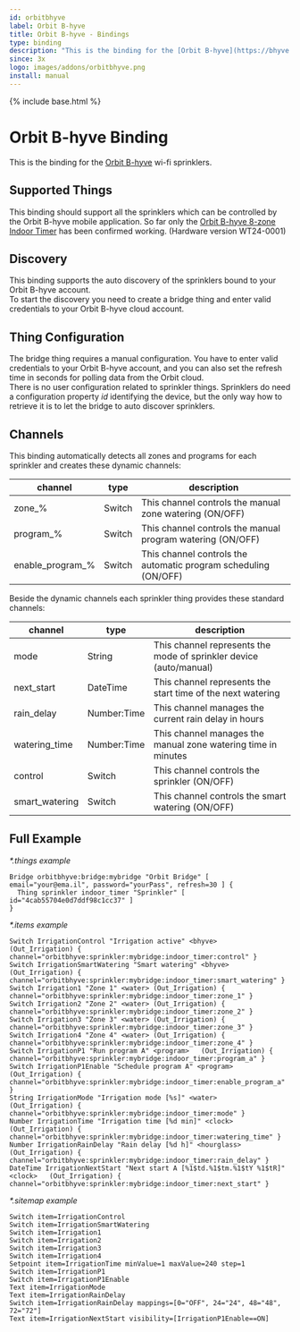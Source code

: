 ```yaml
---
id: orbitbhyve
label: Orbit B-hyve
title: Orbit B-hyve - Bindings
type: binding
description: "This is the binding for the [Orbit B-hyve](https://bhyve.orbitonline.com/) wi-fi sprinklers."
since: 3x
logo: images/addons/orbitbhyve.png
install: manual
---
```


<!-- Attention authors: Do not edit directly. Please add your changes to the appropriate source repository -->

{% include base.html %}

# Orbit B-hyve Binding

This is the binding for the [Orbit B-hyve](https://bhyve.orbitonline.com/) wi-fi sprinklers. 

## Supported Things

This binding should support all the sprinklers which can be controlled by the Orbit B-hyve mobile application.
So far only the [Orbit B-hyve 8-zone Indoor Timer](https://bhyve.orbitonline.com/indoor-timer/) has been confirmed working. (Hardware version WT24-0001)

## Discovery

This binding supports the auto discovery of the sprinklers bound to your Orbit B-hyve account.  
To start the discovery you need to create a bridge thing and enter valid credentials to your Orbit B-hyve cloud account.

## Thing Configuration

The bridge thing requires a manual configuration. You have to enter valid credentials to your Orbit B-hyve account, and you can also set the refresh time in seconds for polling data from the Orbit cloud.  
There is no user configuration related to sprinkler things. Sprinklers do need a configuration property _id_ identifying the device, but the only way how to retrieve it is to let the bridge to auto discover sprinklers.

## Channels

This binding automatically detects all zones and programs for each sprinkler and creates these dynamic channels: 

| channel          | type   | description                                                      |
|------------------|--------|------------------------------------------------------------------|
| zone_%           | Switch | This channel controls the manual zone watering (ON/OFF)          |
| program_%        | Switch | This channel controls the manual program watering (ON/OFF)       |
| enable_program_% | Switch | This channel controls the automatic program scheduling (ON/OFF)  |

Beside the dynamic channels each sprinkler thing provides these standard channels:

| channel        | type        | description                                                        |
|----------------|-------------|--------------------------------------------------------------------|
| mode           | String      | This channel represents the mode of sprinkler device (auto/manual) |
| next_start     | DateTime    | This channel represents the start time of the next watering        |
| rain_delay     | Number:Time | This channel manages the current rain delay in hours               |
| watering_time  | Number:Time | This channel manages the manual zone watering time in minutes      |
| control        | Switch      | This channel controls the sprinkler (ON/OFF)                       |
| smart_watering | Switch      | This channel controls the smart watering (ON/OFF)                  |

## Full Example

_*.things example_

```
Bridge orbitbhyve:bridge:mybridge "Orbit Bridge" [ email="your@ema.il", password="yourPass", refresh=30 ] {  
  Thing sprinkler indoor_timer "Sprinkler" [ id="4cab55704e0d7ddf98c1cc37" ]  
}
```

_*.items example_

```
Switch IrrigationControl "Irrigation active" <bhyve>	(Out_Irrigation) { channel="orbitbhyve:sprinkler:mybridge:indoor_timer:control" }  
Switch IrrigationSmartWatering "Smart watering" <bhyve>	(Out_Irrigation) { channel="orbitbhyve:sprinkler:mybridge:indoor_timer:smart_watering" }  
Switch Irrigation1 "Zone 1" <water>	(Out_Irrigation) { channel="orbitbhyve:sprinkler:mybridge:indoor_timer:zone_1" }  
Switch Irrigation2 "Zone 2" <water>	(Out_Irrigation) { channel="orbitbhyve:sprinkler:mybridge:indoor_timer:zone_2" }  
Switch Irrigation3 "Zone 3" <water>	(Out_Irrigation) { channel="orbitbhyve:sprinkler:mybridge:indoor_timer:zone_3" }  
Switch Irrigation4 "Zone 4" <water>	(Out_Irrigation) { channel="orbitbhyve:sprinkler:mybridge:indoor_timer:zone_4" }  
Switch IrrigationP1 "Run program A" <program>	(Out_Irrigation) { channel="orbitbhyve:sprinkler:mybridge:indoor_timer:program_a" }  
Switch IrrigationP1Enable "Schedule program A" <program>	(Out_Irrigation) { channel="orbitbhyve:sprinkler:mybridge:indoor_timer:enable_program_a" }  
String IrrigationMode "Irrigation mode [%s]" <water>	(Out_Irrigation) { channel="orbitbhyve:sprinkler:mybridge:indoor_timer:mode" }  
Number IrrigationTime "Irrigation time [%d min]" <clock>	(Out_Irrigation) { channel="orbitbhyve:sprinkler:mybridge:indoor_timer:watering_time" }  
Number IrrigationRainDelay "Rain delay [%d h]" <hourglass>	(Out_Irrigation) { channel="orbitbhyve:sprinkler:mybridge:indoor_timer:rain_delay" }  
DateTime IrrigationNextStart "Next start A [%1$td.%1$tm.%1$tY %1$tR]" <clock>	(Out_Irrigation) { channel="orbitbhyve:sprinkler:mybridge:indoor_timer:next_start" }  
```

_*.sitemap example_

```
Switch item=IrrigationControl  
Switch item=IrrigationSmartWatering  
Switch item=Irrigation1  
Switch item=Irrigation2  
Switch item=Irrigation3  
Switch item=Irrigation4  
Setpoint item=IrrigationTime minValue=1 maxValue=240 step=1  
Switch item=IrrigationP1  
Switch item=IrrigationP1Enable  
Text item=IrrigationMode  
Text item=IrrigationRainDelay  
Switch item=IrrigationRainDelay mappings=[0="OFF", 24="24", 48="48", 72="72"]  
Text item=IrrigationNextStart visibility=[IrrigationP1Enable==ON]  
```
